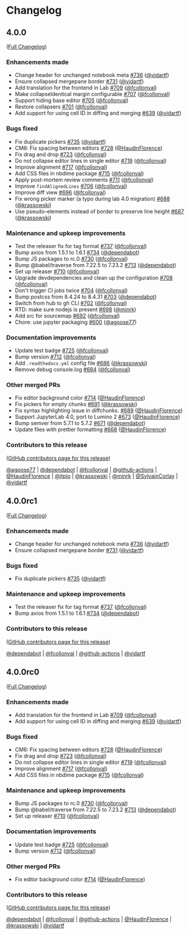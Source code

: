 # Changelog

<!-- <START NEW CHANGELOG ENTRY> -->

## 4.0.0

([Full Changelog](https://github.com/jupyter/nbdime/compare/3.2.1...d02956e0e24a0e00160ca912f90261858528a39b))

### Enhancements made

- Change header for unchanged notebook meta [#736](https://github.com/jupyter/nbdime/pull/736) ([@vidartf](https://github.com/vidartf))
- Ensure collapsed mergepane border [#731](https://github.com/jupyter/nbdime/pull/731) ([@vidartf](https://github.com/vidartf))
- Add translation for the frontend in Lab [#709](https://github.com/jupyter/nbdime/pull/709) ([@fcollonval](https://github.com/fcollonval))
- Make collapseIdentical margin configurable [#707](https://github.com/jupyter/nbdime/pull/707) ([@fcollonval](https://github.com/fcollonval))
- Support hiding base editor [#705](https://github.com/jupyter/nbdime/pull/705) ([@fcollonval](https://github.com/fcollonval))
- Restore collapsers [#701](https://github.com/jupyter/nbdime/pull/701) ([@fcollonval](https://github.com/fcollonval))
- Add support for using cell ID in diffing and merging [#639](https://github.com/jupyter/nbdime/pull/639) ([@vidartf](https://github.com/vidartf))

### Bugs fixed

- Fix duplicate pickers [#735](https://github.com/jupyter/nbdime/pull/735) ([@vidartf](https://github.com/vidartf))
- CM6: Fix spacing between editors [#728](https://github.com/jupyter/nbdime/pull/728) ([@HaudinFlorence](https://github.com/HaudinFlorence))
- Fix drag and drop [#723](https://github.com/jupyter/nbdime/pull/723) ([@fcollonval](https://github.com/fcollonval))
- Do not collapse editor lines in single editor [#719](https://github.com/jupyter/nbdime/pull/719) ([@fcollonval](https://github.com/fcollonval))
- Improve alignment [#717](https://github.com/jupyter/nbdime/pull/717) ([@fcollonval](https://github.com/fcollonval))
- Add CSS files in nbdime package [#715](https://github.com/jupyter/nbdime/pull/715) ([@fcollonval](https://github.com/fcollonval))
- Apply post-mortem review comments [#711](https://github.com/jupyter/nbdime/pull/711) ([@fcollonval](https://github.com/fcollonval))
- Improve `findAlignedLines` [#706](https://github.com/jupyter/nbdime/pull/706) ([@fcollonval](https://github.com/fcollonval))
- Improve diff view [#696](https://github.com/jupyter/nbdime/pull/696) ([@fcollonval](https://github.com/fcollonval))
- Fix wrong picker marker (a typo during lab 4.0 migration) [#688](https://github.com/jupyter/nbdime/pull/688) ([@krassowski](https://github.com/krassowski))
- Use pseudo-elements instead of border to preserve line height [#687](https://github.com/jupyter/nbdime/pull/687) ([@krassowski](https://github.com/krassowski))

### Maintenance and upkeep improvements

- Test the releaser fix for tag format [#737](https://github.com/jupyter/nbdime/pull/737) ([@fcollonval](https://github.com/fcollonval))
- Bump axios from 1.5.1 to 1.6.1 [#734](https://github.com/jupyter/nbdime/pull/734) ([@dependabot](https://github.com/dependabot))
- Bump JS packages to rc.0 [#730](https://github.com/jupyter/nbdime/pull/730) ([@fcollonval](https://github.com/fcollonval))
- Bump @babel/traverse from 7.22.5 to 7.23.2 [#713](https://github.com/jupyter/nbdime/pull/713) ([@dependabot](https://github.com/dependabot))
- Set up releaser [#710](https://github.com/jupyter/nbdime/pull/710) ([@fcollonval](https://github.com/fcollonval))
- Upgrade devdependencies and clean up the configuration [#708](https://github.com/jupyter/nbdime/pull/708) ([@fcollonval](https://github.com/fcollonval))
- Don't trigger CI jobs twice [#704](https://github.com/jupyter/nbdime/pull/704) ([@fcollonval](https://github.com/fcollonval))
- Bump postcss from 8.4.24 to 8.4.31 [#703](https://github.com/jupyter/nbdime/pull/703) ([@dependabot](https://github.com/dependabot))
- Switch from hub to gh CLI [#702](https://github.com/jupyter/nbdime/pull/702) ([@fcollonval](https://github.com/fcollonval))
- RTD: make sure nodejs is present [#698](https://github.com/jupyter/nbdime/pull/698) ([@minrk](https://github.com/minrk))
- Add src for sourcemap [#692](https://github.com/jupyter/nbdime/pull/692) ([@fcollonval](https://github.com/fcollonval))
- Chore: use jupyter packaging [#600](https://github.com/jupyter/nbdime/pull/600) ([@agoose77](https://github.com/agoose77))

### Documentation improvements

- Update test badge [#725](https://github.com/jupyter/nbdime/pull/725) ([@fcollonval](https://github.com/fcollonval))
- Bump version [#712](https://github.com/jupyter/nbdime/pull/712) ([@fcollonval](https://github.com/fcollonval))
- Add `.readthedocs.yml` config file [#686](https://github.com/jupyter/nbdime/pull/686) ([@krassowski](https://github.com/krassowski))
- Remove debug console.log [#684](https://github.com/jupyter/nbdime/pull/684) ([@fcollonval](https://github.com/fcollonval))

### Other merged PRs

- Fix editor background color [#714](https://github.com/jupyter/nbdime/pull/714) ([@HaudinFlorence](https://github.com/HaudinFlorence))
- Fix pickers for empty chunks [#691](https://github.com/jupyter/nbdime/pull/691) ([@krassowski](https://github.com/krassowski))
- Fix syntax highlighting issue in diffchunks. [#689](https://github.com/jupyter/nbdime/pull/689) ([@HaudinFlorence](https://github.com/HaudinFlorence))
- Support JupyterLab 4.0, port to Lumino 2 [#673](https://github.com/jupyter/nbdime/pull/673) ([@HaudinFlorence](https://github.com/HaudinFlorence))
- Bump semver from 5.7.1 to 5.7.2 [#671](https://github.com/jupyter/nbdime/pull/671) ([@dependabot](https://github.com/dependabot))
- Update files with prettier formatting [#668](https://github.com/jupyter/nbdime/pull/668) ([@HaudinFlorence](https://github.com/HaudinFlorence))

### Contributors to this release

([GitHub contributors page for this release](https://github.com/jupyter/nbdime/graphs/contributors?from=2023-04-30&to=2023-11-20&type=c))

[@agoose77](https://github.com/search?q=repo%3Ajupyter%2Fnbdime+involves%3Aagoose77+updated%3A2023-04-30..2023-11-20&type=Issues) | [@dependabot](https://github.com/search?q=repo%3Ajupyter%2Fnbdime+involves%3Adependabot+updated%3A2023-04-30..2023-11-20&type=Issues) | [@fcollonval](https://github.com/search?q=repo%3Ajupyter%2Fnbdime+involves%3Afcollonval+updated%3A2023-04-30..2023-11-20&type=Issues) | [@github-actions](https://github.com/search?q=repo%3Ajupyter%2Fnbdime+involves%3Agithub-actions+updated%3A2023-04-30..2023-11-20&type=Issues) | [@HaudinFlorence](https://github.com/search?q=repo%3Ajupyter%2Fnbdime+involves%3AHaudinFlorence+updated%3A2023-04-30..2023-11-20&type=Issues) | [@jtpio](https://github.com/search?q=repo%3Ajupyter%2Fnbdime+involves%3Ajtpio+updated%3A2023-04-30..2023-11-20&type=Issues) | [@krassowski](https://github.com/search?q=repo%3Ajupyter%2Fnbdime+involves%3Akrassowski+updated%3A2023-04-30..2023-11-20&type=Issues) | [@minrk](https://github.com/search?q=repo%3Ajupyter%2Fnbdime+involves%3Aminrk+updated%3A2023-04-30..2023-11-20&type=Issues) | [@SylvainCorlay](https://github.com/search?q=repo%3Ajupyter%2Fnbdime+involves%3ASylvainCorlay+updated%3A2023-04-30..2023-11-20&type=Issues) | [@vidartf](https://github.com/search?q=repo%3Ajupyter%2Fnbdime+involves%3Avidartf+updated%3A2023-04-30..2023-11-20&type=Issues)

<!-- <END NEW CHANGELOG ENTRY> -->

## 4.0.0rc1

([Full Changelog](https://github.com/jupyter/nbdime/compare/nbdime-jupyterlab@3.0.0-rc.1...d02956e0e24a0e00160ca912f90261858528a39b))

### Enhancements made

- Change header for unchanged notebook meta [#736](https://github.com/jupyter/nbdime/pull/736) ([@vidartf](https://github.com/vidartf))
- Ensure collapsed mergepane border [#731](https://github.com/jupyter/nbdime/pull/731) ([@vidartf](https://github.com/vidartf))

### Bugs fixed

- Fix duplicate pickers [#735](https://github.com/jupyter/nbdime/pull/735) ([@vidartf](https://github.com/vidartf))

### Maintenance and upkeep improvements

- Test the releaser fix for tag format [#737](https://github.com/jupyter/nbdime/pull/737) ([@fcollonval](https://github.com/fcollonval))
- Bump axios from 1.5.1 to 1.6.1 [#734](https://github.com/jupyter/nbdime/pull/734) ([@dependabot](https://github.com/dependabot))

### Contributors to this release

([GitHub contributors page for this release](https://github.com/jupyter/nbdime/graphs/contributors?from=2023-11-06&to=2023-11-20&type=c))

[@dependabot](https://github.com/search?q=repo%3Ajupyter%2Fnbdime+involves%3Adependabot+updated%3A2023-11-06..2023-11-20&type=Issues) | [@fcollonval](https://github.com/search?q=repo%3Ajupyter%2Fnbdime+involves%3Afcollonval+updated%3A2023-11-06..2023-11-20&type=Issues) | [@github-actions](https://github.com/search?q=repo%3Ajupyter%2Fnbdime+involves%3Agithub-actions+updated%3A2023-11-06..2023-11-20&type=Issues) | [@vidartf](https://github.com/search?q=repo%3Ajupyter%2Fnbdime+involves%3Avidartf+updated%3A2023-11-06..2023-11-20&type=Issues)

## 4.0.0rc0

([Full Changelog](https://github.com/jupyter/nbdime/compare/4.0.0a1...4349d9477f2dba374bca7355779c94071431b64b))

### Enhancements made

- Add translation for the frontend in Lab [#709](https://github.com/jupyter/nbdime/pull/709) ([@fcollonval](https://github.com/fcollonval))
- Add support for using cell ID in diffing and merging [#639](https://github.com/jupyter/nbdime/pull/639) ([@vidartf](https://github.com/vidartf))

### Bugs fixed

- CM6: Fix spacing between editors [#728](https://github.com/jupyter/nbdime/pull/728) ([@HaudinFlorence](https://github.com/HaudinFlorence))
- Fix drag and drop [#723](https://github.com/jupyter/nbdime/pull/723) ([@fcollonval](https://github.com/fcollonval))
- Do not collapse editor lines in single editor [#719](https://github.com/jupyter/nbdime/pull/719) ([@fcollonval](https://github.com/fcollonval))
- Improve alignment [#717](https://github.com/jupyter/nbdime/pull/717) ([@fcollonval](https://github.com/fcollonval))
- Add CSS files in nbdime package [#715](https://github.com/jupyter/nbdime/pull/715) ([@fcollonval](https://github.com/fcollonval))

### Maintenance and upkeep improvements

- Bump JS packages to rc.0 [#730](https://github.com/jupyter/nbdime/pull/730) ([@fcollonval](https://github.com/fcollonval))
- Bump @babel/traverse from 7.22.5 to 7.23.2 [#713](https://github.com/jupyter/nbdime/pull/713) ([@dependabot](https://github.com/dependabot))
- Set up releaser [#710](https://github.com/jupyter/nbdime/pull/710) ([@fcollonval](https://github.com/fcollonval))

### Documentation improvements

- Update test badge [#725](https://github.com/jupyter/nbdime/pull/725) ([@fcollonval](https://github.com/fcollonval))
- Bump version [#712](https://github.com/jupyter/nbdime/pull/712) ([@fcollonval](https://github.com/fcollonval))

### Other merged PRs

- Fix editor background color [#714](https://github.com/jupyter/nbdime/pull/714) ([@HaudinFlorence](https://github.com/HaudinFlorence))

### Contributors to this release

([GitHub contributors page for this release](https://github.com/jupyter/nbdime/graphs/contributors?from=2023-10-16&to=2023-11-06&type=c))

[@dependabot](https://github.com/search?q=repo%3Ajupyter%2Fnbdime+involves%3Adependabot+updated%3A2023-10-16..2023-11-06&type=Issues) | [@fcollonval](https://github.com/search?q=repo%3Ajupyter%2Fnbdime+involves%3Afcollonval+updated%3A2023-10-16..2023-11-06&type=Issues) | [@github-actions](https://github.com/search?q=repo%3Ajupyter%2Fnbdime+involves%3Agithub-actions+updated%3A2023-10-16..2023-11-06&type=Issues) | [@HaudinFlorence](https://github.com/search?q=repo%3Ajupyter%2Fnbdime+involves%3AHaudinFlorence+updated%3A2023-10-16..2023-11-06&type=Issues) | [@krassowski](https://github.com/search?q=repo%3Ajupyter%2Fnbdime+involves%3Akrassowski+updated%3A2023-10-16..2023-11-06&type=Issues) | [@vidartf](https://github.com/search?q=repo%3Ajupyter%2Fnbdime+involves%3Avidartf+updated%3A2023-10-16..2023-11-06&type=Issues)
